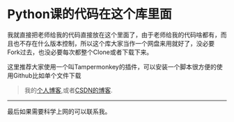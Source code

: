 # Python课的代码在这个库里面
我就直接把老师给我的代码直接放在这个里面了，由于老师给我的代码啥都有，而且也不存在什么版本控制，所以这个库大家当作一个网盘来用就好了，没必要Fork过去，也没必要每次都整个Clone或者下载下来。

这里推荐大家使用一个叫Tampermonkey的插件，可以安装一个脚本很方便的使用Github比如单个文件下载

>我的[个人博客]( https://mrliuxchn.github.io/ ),或者[CSDN的博客](https://blog.csdn.net/Ys_Hentai).

---

最后如果需要科学上网的可以联系我。